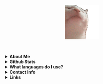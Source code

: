 

<div align="center">
  <img src="https://github.com/Recal/Recal/blob/master/catjam.gif"></img>
</div>

<br><details><summary><b>About Me</b></summary>
  <br>
  <small>I'm <b>Recal</b></small>
  <small>I am a Full Stack Developer.</small><br>
  <small>Pronouns: <b>He/Him</b></small><br>
  <small>
    Preferred Vscode Theme: <b>Tokyo Night</b> <a href="https://marketplace.visualstudio.com/items?itemName=enkia.tokyo-night">[Link Here]</a>
  </small><br>
  <small>
    I'm currently working on: <b>Frontend for a private app</b><br>
    I'm currently learning: <b>Typescript, Dart and Java.</b>
  </small><br>
  <small>
    Twitter: <a href="https://twitter.com/nerdrecal/">@nerdrecal</a>
  </small>
  <br>
</details>
  
<details><summary><b>Github Stats</b></summary>
  <br>
  <b>Github Stats</b><br>
  <img src= "https://github-readme-stats.vercel.app/api?username=Recal&show_icons=true&hide_border=true&count_private=true"></img><br>
  <b>Top Languages</b><br>
  <img src= "https://github-readme-stats.vercel.app/api/top-langs/?username=Recal"></img>
  <br>
</details>
  
<details><summary><b>What languages do I use?</b></summary>
 <br>
 I use a lot of languages, but the main ones would be:<br>
 - D<br>
 - Dart<br>
 - Javascript<br>
 - Typescript<br>
 - C#<br>
 - Java<br>
 - C<br>
 - C++<br>
 <br>
</details>
  
<details><summary><b>Contact Info</b></summary>
  <br>
  <small>If my Discord doesn't work feel free to send me a message on twitter.</small><br>
  Discord: <b>Recal#0230<b><br>
  <br>
</details>
  
<details><summary><b>Links</b></summary>
  <br>
  <a href="https://www.typescriptlang.org/">Typescript</a><br>
  <a href="https://dlang.org/">D</a><br>
  <a href="https://dart.dev/">Dart</a>
  <br>
</details>




